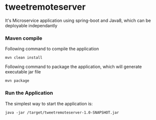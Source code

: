 # tweetremoteserver

It's Microservice application using spring-boot and Java8, which can be deployable independantly
 
### Maven compile

Following command to compile the application
```
mvn clean install
```

Following command to package the application, which will generate executable jar file
```
mvn package
```


### Run the Application

The simplest way to start the application is:

```
java -jar /target/tweetremoteserver-1.0-SNAPSHOT.jar
```

